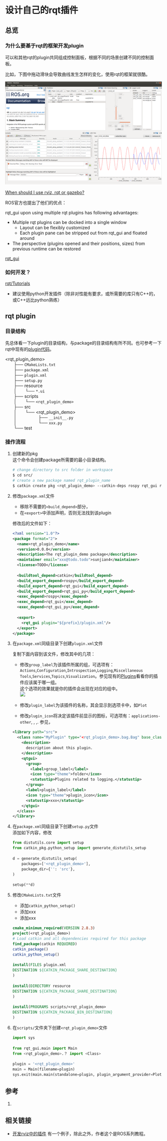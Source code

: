 # 设计自己的rqt插件

## 总览

### 为什么要基于rqt的框架开发plugin

可以和其他rqt的plugin共同组成控制面板，根据不同的场景创建不同的控制面板。

比如，下图中拖动滑块会导致曲线发生怎样的变化，使用rqt的框架就很酷。

![](./images/why_rqt_plugin.png)

[When should I use rviz, rqt or gazebo?](https://answers.ros.org/question/317316/when-should-i-use-rviz-rqt-or-gazebo/)

ROS官方也提出了他们的优点：

rqt_gui upon using multiple rqt plugins has following advantages:  
* Multiple rqt plugins can be docked into a single window  
  * Layout can be flexibly customized
  * Each plugin pane can be stripped out from rqt_gui and floated around
* The perspective (plugins opened and their positions, sizes) from previous runtime can be restored
  
[rqt_gui](http://wiki.ros.org/rqt_gui)

### 如何开发？


[rqt/Tutorials](http://wiki.ros.org/rqt/Tutorials)

* 建议使用python开发插件（除非对性能有要求，或所需要的库只有C++的，或C++远比python熟练）

## rqt plugin

### 目录结构

先总体看一下plugin的目录结构，与package的目录结构有所不同。也可参考一下rqt中现有的[plugin代码](https://github.com/ros-visualization/rqt_common_plugins/tree/efc7c7e30533c598869943fb400a5744c7d30881)。

<rqt_plugin_demo>  
&emsp;&emsp;├── `CMakeLists.txt`  
&emsp;&emsp;├── `package.xml`  
&emsp;&emsp;├── `plugin.xml`  
&emsp;&emsp;├── `setup.py`  
&emsp;&emsp;├── resource  
&emsp;&emsp;│&emsp;&emsp;└── `*.ui`  
&emsp;&emsp;├── scripts  
&emsp;&emsp;│&emsp;&emsp;└── `<rqt_plugin_demo>`  
&emsp;&emsp;├── src  
&emsp;&emsp;│&emsp;&emsp;└── <rqt_plugin_demo>  
&emsp;&emsp;│&emsp;&emsp;&emsp;&emsp;&emsp;├── `__init__.py`  
&emsp;&emsp;│&emsp;&emsp;&emsp;&emsp;&emsp;└── `xxx.py`  
&emsp;&emsp;└── test 

### 操作流程

1. 创建新的pkg  
   这个命令会创建package所需要的最小目录结构。
   ``` bash
   # change directory to src folder in workspace
   $ cd src/  
   # create a new package named rqt_plugin_name
   $ catkin create pkg <rqt_plugin_demo> --catkin-deps rospy rqt_gui rqt_gui_py
   ```
2. 修改`package.xml`文件
   * 移除不需要的`<build_depend>`部分，
   * 在`<export>`中添加声明，否则无法找到该plugin  

   修改后的文件如下：
    ``` xml
    <?xml version="1.0"?>
    <package format="2">
      <name>rqt_plugin_demo</name>
      <version>0.0.0</version>
      <description>The rqt_plugin_demo package</description>
      <maintainer email="xxx@todo.todo">sunjian4</maintainer>
      <license>TODO</license>

      <buildtool_depend>catkin</buildtool_depend>
      <build_export_depend>rospy</build_export_depend>
      <build_export_depend>rqt_gui</build_export_depend>
      <build_export_depend>rqt_gui_py</build_export_depend>
      <exec_depend>rospy</exec_depend>
      <exec_depend>rqt_gui</exec_depend>
      <exec_depend>rqt_gui_py</exec_depend>

      <export>
        <rqt_gui plugin="${prefix}/plugin.xml"/>
      </export>
    </package>
   ```
3. 在`package.xml`同级目录下创建`plugin.xml`文件
   
   复制下面内容到该文件，修改其中的几项：

   * 修改`group_label`为该插件所属的组，可选项有：`Actions`,`Configuration`,`Introspection`,`Logging`,`Miscellaneous Tools`,`Services`,`Topics`,`Visualization`。参见现有的[Plugins](http://wiki.ros.org/rqt/Plugins)看看你的插件应该属于哪一组。  
    这个选项的效果就是你的插件会出现在对应的组中。  
     ![](./images/plugin_group_label.png)

   * 修改`plugin_label`为该插件的名称，其会显示到选项卡中，如`Plot`  
   * 修改`plugin_icon`将决定该插件前显示的图标，可选项有：`applications-other`, , ,. 参见，
    ``` xml
    <library path="src">
      <class name="MyPlugin" type="<rqt_plugin_demo>.bag.Bag" base_class_type="rqt_gui_py::Plugin">
        <description>
          description about this plugin.
        </description>
        <qtgui>
          <group>
            <label>group_label</label>
            <icon type="theme">folder</icon>
            <statustip>Plugins related to logging.</statustip>
          </group>
          <label>plugin_label</label>
          <icon type="theme">plugin_icon</icon>
          <statustip>xxx</statustip>
        </qtgui>
      </class>
    </library>
    ```
4. 在`package.xml`同级目录下创建`setup.py`文件  
   添加如下内容，修改
    ``` python
    from distutils.core import setup
    from catkin_pkg.python_setup import generate_distutils_setup

    d = generate_distutils_setup(
        packages=['<rqt_plugin_demo>'],
        package_dir={'': 'src'},
    )

    setup(**d)
    ```
5. 修改`CMakeLists.txt`文件
   * 添加`catkin_python_setup()`
   * 添加xxx
   * 添加xxx
    ``` cmake
    cmake_minimum_required(VERSION 2.8.3)
    project(<rqt_plugin_demo>)
    # Load catkin and all dependencies required for this package
    find_package(catkin REQUIRED)
    catkin_package()
    catkin_python_setup()

    install(FILES plugin.xml
    DESTINATION ${CATKIN_PACKAGE_SHARE_DESTINATION}
    )

    install(DIRECTORY resource
    DESTINATION ${CATKIN_PACKAGE_SHARE_DESTINATION}
    )

    install(PROGRAMS scripts/<rqt_plugin_demo>
    DESTINATION ${CATKIN_PACKAGE_BIN_DESTINATION}
    )
    ```
6. 在`scripts/`文件夹下创建`<rqt_plugin_demo>`文件
    ``` python
    import sys

    from rqt_gui.main import Main
    from <rqt_plugin_demo>.？ import <Class>

    plugin = '<rqt_plugin_demo>'
    main = Main(filename=plugin)
    sys.exit(main.main(standalone=plugin, plugin_argument_provider=Plot.add_arguments))
    ```

## 参考

1. 

## 相关链接

* [开发rviz中的插件](http://www.guyuehome.com/945)
  有一个例子，除此之外，作者这个是ROS系列教程。
